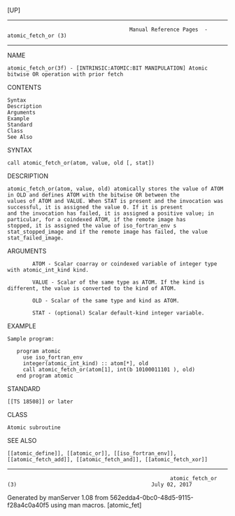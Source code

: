 [UP]

-----------------------------------------------------------------------------------------------------------------------------------
                                           Manual Reference Pages  - atomic_fetch_or (3)
-----------------------------------------------------------------------------------------------------------------------------------
                                                                 
NAME

    atomic_fetch_or(3f) - [INTRINSIC:ATOMIC:BIT MANIPULATION] Atomic bitwise OR operation with prior fetch

CONTENTS

    Syntax
    Description
    Arguments
    Example
    Standard
    Class
    See Also

SYNTAX

    call atomic_fetch_or(atom, value, old [, stat])

DESCRIPTION

    atomic_fetch_or(atom, value, old) atomically stores the value of ATOM in OLD and defines ATOM with the bitwise OR between the
    values of ATOM and VALUE. When STAT is present and the invocation was successful, it is assigned the value 0. If it is present
    and the invocation has failed, it is assigned a positive value; in particular, for a coindexed ATOM, if the remote image has
    stopped, it is assigned the value of iso_fortran_env s stat_stopped_image and if the remote image has failed, the value
    stat_failed_image.

ARGUMENTS

            ATOM - Scalar coarray or coindexed variable of integer type with atomic_int_kind kind.

            VALUE - Scalar of the same type as ATOM. If the kind is different, the value is converted to the kind of ATOM.

            OLD - Scalar of the same type and kind as ATOM.

            STAT - (optional) Scalar default-kind integer variable.

EXAMPLE

    Sample program:

       program atomic
         use iso_fortran_env
         integer(atomic_int_kind) :: atom[*], old
         call atomic_fetch_or(atom[1], int(b 10100011101 ), old)
       end program atomic



STANDARD

    [[TS 18508]] or later

CLASS

    Atomic subroutine

SEE ALSO

    [[atomic_define]], [[atomic_or]], [[iso_fortran_env]], [[atomic_fetch_add]], [[atomic_fetch_and]], [[atomic_fetch_xor]]

-----------------------------------------------------------------------------------------------------------------------------------

                                                        atomic_fetch_or (3)                                           July 02, 2017

Generated by manServer 1.08 from 562edda4-0bc0-48d5-9115-f28a4c0a40f5 using man macros.
                                                           [atomic_fet]

